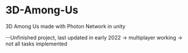 # 3D-Among-Us
 3D Among Us made with Photon Network in unity

--Unfinished project, last updated in early 2022
   -> multiplayer working
   -> not all tasks implemented 
  
